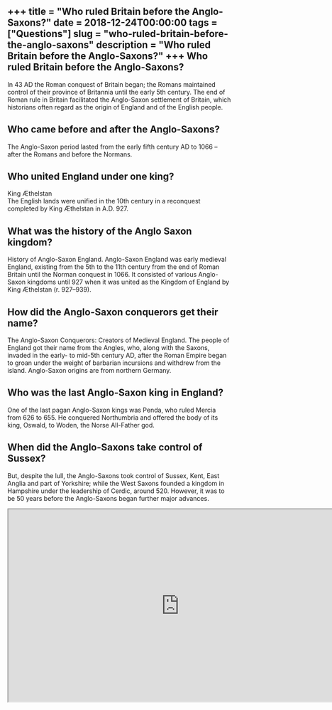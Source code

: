+++
title = "Who ruled Britain before the Anglo-Saxons?"
date = 2018-12-24T00:00:00
tags = ["Questions"]
slug = "who-ruled-britain-before-the-anglo-saxons"
description = "Who ruled Britain before the Anglo-Saxons?"
+++
Who ruled Britain before the Anglo-Saxons?
------------------------------------------

In 43 AD the Roman conquest of Britain began; the Romans maintained control of their province of Britannia until the early 5th century. The end of Roman rule in Britain facilitated the Anglo-Saxon settlement of Britain, which historians often regard as the origin of England and of the English people.

Who came before and after the Anglo-Saxons?
-------------------------------------------

The Anglo-Saxon period lasted from the early fifth century AD to 1066 – after the Romans and before the Normans.

Who united England under one king?
----------------------------------

King Æthelstan  
The English lands were unified in the 10th century in a reconquest completed by King Æthelstan in A.D. 927.

What was the history of the Anglo Saxon kingdom?
------------------------------------------------

History of Anglo-Saxon England. Anglo-Saxon England was early medieval England, existing from the 5th to the 11th century from the end of Roman Britain until the Norman conquest in 1066. It consisted of various Anglo-Saxon kingdoms until 927 when it was united as the Kingdom of England by King Æthelstan (r. 927–939).

How did the Anglo-Saxon conquerors get their name?
--------------------------------------------------

The Anglo-Saxon Conquerors: Creators of Medieval England. The people of England got their name from the Angles, who, along with the Saxons, invaded in the early- to mid-5th century AD, after the Roman Empire began to groan under the weight of barbarian incursions and withdrew from the island. Anglo-Saxon origins are from northern Germany.

Who was the last Anglo-Saxon king in England?
---------------------------------------------

One of the last pagan Anglo-Saxon kings was Penda, who ruled Mercia from 626 to 655. He conquered Northumbria and offered the body of its king, Oswald, to Woden, the Norse All-Father god.

When did the Anglo-Saxons take control of Sussex?
-------------------------------------------------

But, despite the lull, the Anglo-Saxons took control of Sussex, Kent, East Anglia and part of Yorkshire; while the West Saxons founded a kingdom in Hampshire under the leadership of Cerdic, around 520. However, it was to be 50 years before the Anglo-Saxons began further major advances.

<iframe allow="accelerometer; autoplay; clipboard-write; encrypted-media; gyroscope; picture-in-picture" allowfullscreen="" class="__youtube_prefs__  epyt-is-override  no-lazyload" data-no-lazy="1" data-origheight="433" data-origwidth="770" data-skipgform_ajax_framebjll="" height="433" id="_ytid_25903" loading="lazy" src="https://www.youtube.com/embed/ErA2hDJwWVY?enablejsapi=1&autoplay=0&cc_load_policy=0&cc_lang_pref=&iv_load_policy=1&loop=0&modestbranding=0&rel=1&fs=1&playsinline=0&autohide=2&theme=dark&color=red&controls=1&" title="YouTube player" width="770"></iframe>